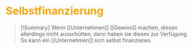 # <font color = "orange">Selbstfinanzierung</font>
>[!Summary]
>Wenn [[Unternehmen]] [[Gewinn]] machen, diesen allerdings nicht ausschütten, dann haben sie dieses zur Verfügung. So kann ein [[Unternehmen]] sich selbst finanzieren.